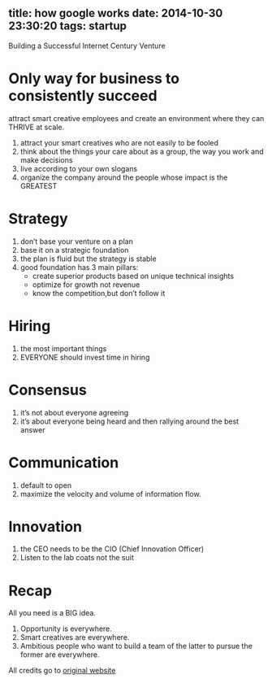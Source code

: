 title: how google works
date: 2014-10-30 23:30:20
tags: startup
---
Building a Successful Internet Century Venture

# Only way for business to consistently succeed

attract smart creative employees and create an environment where they can THRIVE at scale.

1. attract your smart creatives who are not easily to be fooled
2. think about the things your care about as a group, the way you work and make decisions
3. live according to your own slogans
4. organize the company around the people whose impact is the GREATEST

# Strategy

1. don’t base your venture on a plan
2. base it on a strategic foundation
3. the plan is fluid but the strategy is stable
4. good foundation has 3 main pillars:
	- create superior products based on unique technical insights
	- optimize for growth not revenue
	- know the competition,but don’t follow it

# Hiring

1. the most important things
2. EVERYONE should invest time in hiring

# Consensus

1. it’s not about everyone agreeing
2. it’s about everyone being heard and then rallying around the best answer

# Communication

1. default to open
2. maximize the velocity and volume of information flow.

# Innovation

1. the CEO needs to be the CIO (Chief Innovation Officer)
2. Listen to the lab coats not the suit

# Recap

All you need is a BIG idea.

1. Opportunity is everywhere.
2. Smart creatives are everywhere.
3. Ambitious people who want to build a team of the latter to pursue the former are everywhere.

All credits go to [original website](http://www.howgoogleworks.net)  
